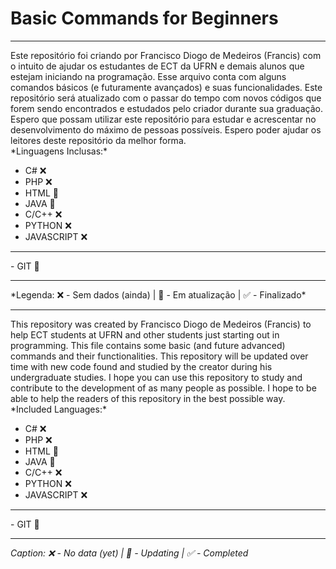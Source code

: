 <h1>Basic Commands for Beginners</h1>
<hr>
Este repositório foi criando por Francisco Diogo de Medeiros (Francis) com o intuito de ajudar os estudantes de ECT da UFRN e
demais alunos que estejam iniciando na programação. Esse arquivo conta com alguns comandos básicos (e futuramente
avançados) e suas funcionalidades. Este repositório será atualizado com o passar do tempo com novos códigos que forem sendo
encontrados e estudados pelo criador durante sua graduação. Espero que possam utilizar este repositório para estudar e
acrescentar no desenvolvimento do máximo de pessoas possíveis. Espero poder ajudar os leitores deste repositório da melhor
forma.
<br>
*Linguagens Inclusas:*

- C# ❌
- PHP ❌
- HTML 🧩
- JAVA 🧩
- C/C++ ❌
- PYTHON ❌
- JAVASCRIPT ❌
<hr>
- GIT 🧩
<hr>
*Legenda: ❌ - Sem dados (ainda) | 🧩 - Em atualização | ✅ - Finalizado*
<hr>
This repository was created by Francisco Diogo de Medeiros (Francis) to help ECT students at UFRN and
other students just starting out in programming. This file contains some basic (and future
advanced) commands and their functionalities. This repository will be updated over time with new code
found and studied by the creator during his undergraduate studies. I hope you can use this repository to study and
contribute to the development of as many people as possible. I hope to be able to help the readers of this repository in the best
possible way.
<br>
*Included Languages:*

- C# ❌
- PHP ❌
- HTML 🧩
- JAVA 🧩
- C/C++ ❌
- PYTHON ❌
- JAVASCRIPT ❌
<hr>
- GIT 🧩
<hr>

*Caption: ❌ - No data (yet) | 🧩 - Updating | ✅ - Completed*

